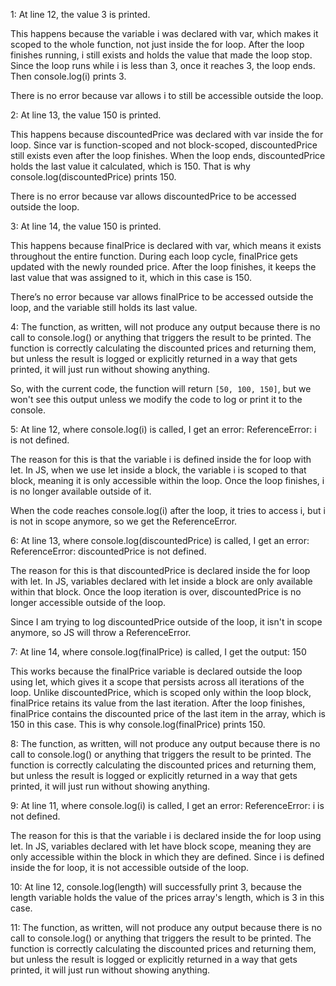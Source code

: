 1:
At line 12, the value 3 is printed.

This happens because the variable i was declared with var, which makes it scoped to the whole function, not just inside the for loop. After the loop finishes running, i still exists and holds the value that made the loop stop. Since the loop runs while i is less than 3, once it reaches 3, the loop ends. Then console.log(i) prints 3.

There is no error because var allows i to still be accessible outside the loop.

2:
At line 13, the value 150 is printed.

This happens because discountedPrice was declared with var inside the for loop. Since var is function-scoped and not block-scoped, discountedPrice still exists even after the loop finishes. When the loop ends, discountedPrice holds the last value it calculated, which is 150. That is why console.log(discountedPrice) prints 150.

There is no error because var allows discountedPrice to be accessed outside the loop.

3:
At line 14, the value 150 is printed.

This happens because finalPrice is declared with var, which means it exists throughout the entire function. During each loop cycle, finalPrice gets updated with the newly rounded price. After the loop finishes, it keeps the last value that was assigned to it, which in this case is 150.

There’s no error because var allows finalPrice to be accessed outside the loop, and the variable still holds its last value.

4:
The function, as written, will not produce any output because there is no call to console.log() or anything that triggers the result to be printed. The function is correctly calculating the discounted prices and returning them, but unless the result is logged or explicitly returned in a way that gets printed, it will just run without showing anything.

So, with the current code, the function will return `[50, 100, 150]`, but we won't see this output unless we modify the code to log or print it to the console.

5:
At line 12, where console.log(i) is called, I get an error: ReferenceError: i is not defined.

The reason for this is that the variable i is defined inside the for loop with let. In JS, when we use let inside a block, the variable i is scoped to that block, meaning it is only accessible within the loop. Once the loop finishes, i is no longer available outside of it.

When the code reaches console.log(i) after the loop, it tries to access i, but i is not in scope anymore, so we get the ReferenceError.

6:
At line 13, where console.log(discountedPrice) is called, I get an error: ReferenceError: discountedPrice is not defined.

The reason for this is that discountedPrice is declared inside the for loop with let. In JS, variables declared with let inside a block are only available within that block. Once the loop iteration is over, discountedPrice is no longer accessible outside of the loop.

Since I am trying to log discountedPrice outside of the loop, it isn't in scope anymore, so JS will throw a ReferenceError.

7:
At line 14, where console.log(finalPrice) is called, I get the output: 150

This works because the finalPrice variable is declared outside the loop using let, which gives it a scope that persists across all iterations of the loop. Unlike discountedPrice, which is scoped only within the loop block, finalPrice retains its value from the last iteration. After the loop finishes, finalPrice contains the discounted price of the last item in the array, which is 150 in this case. This is why console.log(finalPrice) prints 150.

8:
The function, as written, will not produce any output because there is no call to console.log() or anything that triggers the result to be printed. The function is correctly calculating the discounted prices and returning them, but unless the result is logged or explicitly returned in a way that gets printed, it will just run without showing anything.

9:
At line 11, where console.log(i) is called, I get an error: ReferenceError: i is not defined.

The reason for this is that the variable i is declared inside the for loop using let. In JS, variables declared with let have block scope, meaning they are only accessible within the block in which they are defined. Since i is defined inside the for loop, it is not accessible outside of the loop.

10:
At line 12, console.log(length) will successfully print 3, because the length variable holds the value of the prices array's length, which is 3 in this case.

11:
The function, as written, will not produce any output because there is no call to console.log() or anything that triggers the result to be printed. The function is correctly calculating the discounted prices and returning them, but unless the result is logged or explicitly returned in a way that gets printed, it will just run without showing anything.

